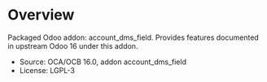 # Overview

Packaged Odoo addon: account_dms_field. Provides features documented in upstream Odoo 16 under this addon.

- Source: OCA/OCB 16.0, addon account_dms_field
- License: LGPL-3
